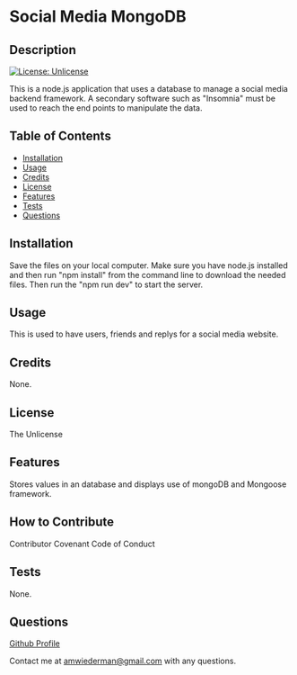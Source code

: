 # Social Media MongoDB



## Description
[![License: Unlicense](https://img.shields.io/badge/license-Unlicense-blue.svg)](http://unlicense.org/)

This is a node.js application that uses a database to manage a social media backend framework. A secondary software such as "Insomnia" must be used to reach the end points to manipulate the data.
## Table of Contents 

- [Installation](#installation)
- [Usage](#usage)
- [Credits](#credits)
- [License](#license)
- [Features](#features)
- [Tests](#tests)
- [Questions](#questions)

## Installation
Save the files on your local computer. Make sure you have node.js installed and then run "npm install" from the command line to download the needed files. 
Then run the "npm run dev" to start the server.

## Usage
This is used to have users, friends and replys for a social media website.
## Credits
None.
## License
The Unlicense
## Features
Stores values in an database and displays use of mongoDB and Mongoose framework.
## How to Contribute

Contributor Covenant Code of Conduct

## Tests
None.

## Questions
[Github Profile](https://github.com/AlexWiederman)

Contact me at amwiederman@gmail.com with any questions.
